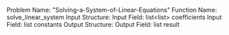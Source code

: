 Problem Name: "Solving-a-System-of-Linear-Equations"
Function Name: solve_linear_system
Input Structure:
Input Field: list<list<float>> coefficients
Input Field: list<float> constants
Output Structure:
Output Field: list<float> result